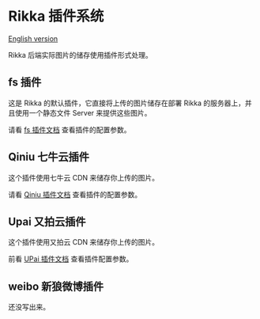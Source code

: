 # Rikka 插件系统

[English version][version-en]

Rikka 后端实际图片的储存使用插件形式处理。

## fs 插件

这是 Rikka 的默认插件，它直接将上传的图片储存在部署 Rikka 的服务器上，并且使用一个静态文件 Server 来提供这些图片。

请看 [fs 插件文档][fs-doc] 查看插件的配置参数。

## Qiniu 七牛云插件

这个插件使用七牛云 CDN 来储存你上传的图片。

请看 [Qiniu 插件文档][qiniu-doc] 查看插件的配置参数。

## Upai 又拍云插件

这个插件使用又拍云 CDN 来储存你上传的图片。

前看 [UPai 插件文档][upai-doc] 查看插件配置参数。

## weibo 新狼微博插件

还没写出来。

[version-en]: https://github.com/7sDream/rikka/blob/master/plugins/README.md

[fs-doc]: https://github.com/7sDream/rikka/tree/master/plugins/fs/README.zh.md
[qiniu-doc]: https://github.com/7sDream/rikka/tree/master/plugins/qiniu/README.zh.md
[upai-doc]: https://github.com/7sDream/rikka/tree/master/plugins/upai/README.zh.md
